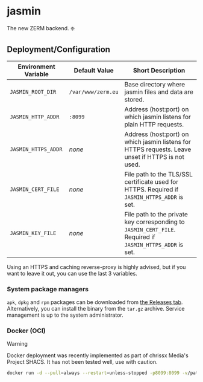 # jasmin

The new ZERM backend. :sparkle:

## Deployment/Configuration

| Environment Variable | Default Value      | Short Description                                                                                         |
|----------------------|--------------------|-----------------------------------------------------------------------------------------------------------|
| `JASMIN_ROOT_DIR`    | `/var/www/zerm.eu` | Base directory where jasmin files and data are stored.                                                    |
| `JASMIN_HTTP_ADDR`   | `:8099`            | Address (host:port) on which jasmin listens for plain HTTP requests.                                      |
| `JASMIN_HTTPS_ADDR`  | _none_             | Address (host:port) on which jasmin listens for HTTPS requests. Leave unset if HTTPS is not used.         |
| `JASMIN_CERT_FILE`   | _none_             | File path to the TLS/SSL certificate used for HTTPS. Required if `JASMIN_HTTPS_ADDR` is set.              |
| `JASMIN_KEY_FILE`    | _none_             | File path to the private key corresponding to `JASMIN_CERT_FILE`. Required if `JASMIN_HTTPS_ADDR` is set. |

Using an HTTPS and caching reverse-proxy is highly advised, but if you want to leave it out, you can use the last 3 variables.

### System package managers

`apk`, `dpkg` and `rpm` packages can be downloaded from
[the Releases tab](https://github.com/ZERMZeitung/jasmin/releases).
Alternatively, you can install the binary from the `tar.gz` archive.
Service management is up to the system administrator.

### Docker (OCI)

> [!WARNING]
> Docker deployment was recently implemented as part of chrissx Media's
> Project SHACS. It has not been tested well, use with caution.

```sh
docker run -d --pull=always --restart=unless-stopped -p8099:8099 -v/path/to/zerm.eu:/var/www/zerm.eu ghcr.io/zermzeitung/jasmin:latest
```
